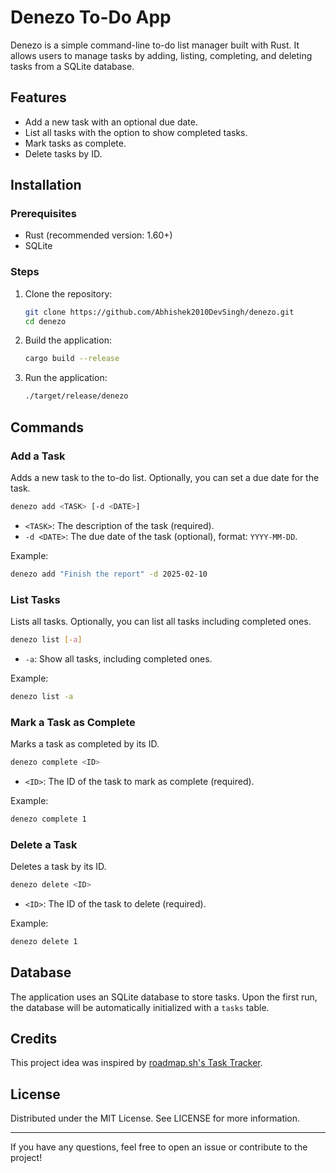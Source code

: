 # Denezo To-Do App

Denezo is a simple command-line to-do list manager built with Rust. It allows users to manage tasks by adding, listing, completing, and deleting tasks from a SQLite database.

## Features
- Add a new task with an optional due date.
- List all tasks with the option to show completed tasks.
- Mark tasks as complete.
- Delete tasks by ID.

## Installation

### Prerequisites
- Rust (recommended version: 1.60+)
- SQLite

### Steps
1. Clone the repository:
   ```bash
   git clone https://github.com/Abhishek2010DevSingh/denezo.git
   cd denezo
   ```

2. Build the application:
   ```bash
   cargo build --release
   ```

3. Run the application:
   ```bash
   ./target/release/denezo
   ```

## Commands

### Add a Task
Adds a new task to the to-do list. Optionally, you can set a due date for the task.

```bash
denezo add <TASK> [-d <DATE>]
```

- `<TASK>`: The description of the task (required).
- `-d <DATE>`: The due date of the task (optional), format: `YYYY-MM-DD`.

Example:
```bash
denezo add "Finish the report" -d 2025-02-10
```

### List Tasks
Lists all tasks. Optionally, you can list all tasks including completed ones.

```bash
denezo list [-a]
```

- `-a`: Show all tasks, including completed ones.

Example:
```bash
denezo list -a
```

### Mark a Task as Complete
Marks a task as completed by its ID.

```bash
denezo complete <ID>
```

- `<ID>`: The ID of the task to mark as complete (required).

Example:
```bash
denezo complete 1
```

### Delete a Task
Deletes a task by its ID.

```bash
denezo delete <ID>
```

- `<ID>`: The ID of the task to delete (required).

Example:
```bash
denezo delete 1
```

## Database
The application uses an SQLite database to store tasks. Upon the first run, the database will be automatically initialized with a `tasks` table.

##  Credits  
This project idea was inspired by [roadmap.sh's Task Tracker](https://roadmap.sh/projects/task-tracker).  

## License
Distributed under the MIT License. See LICENSE for more information.

---

If you have any questions, feel free to open an issue or contribute to the project!
